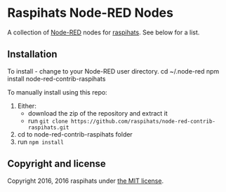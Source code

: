 # Raspihats Node-RED Nodes

A collection of [Node-RED](http://nodered.org) nodes for [raspihats](http://raspihats.com). See below for a list.

## Installation

To install - change to your Node-RED user directory.
        cd ~/.node-red
        npm install node-red-contrib-raspihats

To manually install using this repo:

1. Either:
    - download the zip of the repository and extract it
    - run `git clone https://github.com/raspihats/node-red-contrib-raspihats.git`
2. cd to node-red-contrib-raspihats folder
3. run `npm install`

## Copyright and license

Copyright 2016, 2016 raspihats under [the MIT license](LICENSE).
